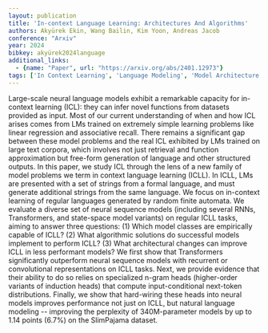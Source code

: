 ```yaml
---
layout: publication
title: 'In-context Language Learning: Architectures And Algorithms'
authors: Akyürek Ekin, Wang Bailin, Kim Yoon, Andreas Jacob
conference: "Arxiv"
year: 2024
bibkey: akyürek2024language
additional_links:
  - {name: "Paper", url: "https://arxiv.org/abs/2401.12973"}
tags: ['In Context Learning', 'Language Modeling', 'Model Architecture', 'Pretraining Methods', 'Prompting', 'Transformer']
---
```

Large-scale neural language models exhibit a remarkable capacity for in-context learning (ICL): they can infer novel functions from datasets provided as input. Most of our current understanding of when and how ICL arises comes from LMs trained on extremely simple learning problems like linear regression and associative recall. There remains a significant gap between these model problems and the real ICL exhibited by LMs trained on large text corpora, which involves not just retrieval and function approximation but free-form generation of language and other structured outputs. In this paper, we study ICL through the lens of a new family of model problems we term in context language learning (ICLL). In ICLL, LMs are presented with a set of strings from a formal language, and must generate additional strings from the same language. We focus on in-context learning of regular languages generated by random finite automata. We evaluate a diverse set of neural sequence models (including several RNNs, Transformers, and state-space model variants) on regular ICLL tasks, aiming to answer three questions: (1) Which model classes are empirically capable of ICLL? (2) What algorithmic solutions do successful models implement to perform ICLL? (3) What architectural changes can improve ICLL in less performant models? We first show that Transformers significantly outperform neural sequence models with recurrent or convolutional representations on ICLL tasks. Next, we provide evidence that their ability to do so relies on specialized n-gram heads (higher-order variants of induction heads) that compute input-conditional next-token distributions. Finally, we show that hard-wiring these heads into neural models improves performance not just on ICLL, but natural language modeling -- improving the perplexity of 340M-parameter models by up to 1.14 points (6.7&#37;) on the SlimPajama dataset.
